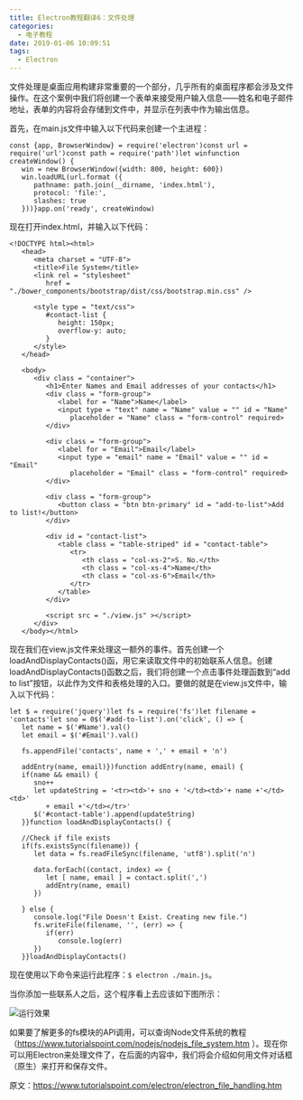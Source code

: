 ```yaml
---
title: Electron教程翻译6：文件处理
categories:
  - 电子教程
date: 2019-01-06 10:09:51
tags:
  - Electron
---
```

                             
文件处理是桌面应用构建非常重要的一个部分，几乎所有的桌面程序都会涉及文件操作。在这个案例中我们将创建一个表单来接受用户输入信息——姓名和电子邮件地址，表单的内容将会存储到文件中，并显示在列表中作为输出信息。

首先，在main.js文件中输入以下代码来创建一个主进程：
```
const {app, BrowserWindow} = require('electron')const url = require('url')const path = require('path')let winfunction createWindow() {
   win = new BrowserWindow({width: 800, height: 600})
   win.loadURL(url.format ({
      pathname: path.join(__dirname, 'index.html'),
      protocol: 'file:',
      slashes: true
   }))}app.on('ready', createWindow)
```
现在打开index.html，并输入以下代码：
<!--More-->

```
<!DOCTYPE html><html>
   <head>
      <meta charset = "UTF-8">
      <title>File System</title>
      <link rel = "stylesheet" 
         href = "./bower_components/bootstrap/dist/css/bootstrap.min.css" />
      
      <style type = "text/css">
         #contact-list {
            height: 150px;
            overflow-y: auto;
         }
      </style>
   </head>
   
   <body>
      <div class = "container">
         <h1>Enter Names and Email addresses of your contacts</h1>
         <div class = "form-group">
            <label for = "Name">Name</label>
            <input type = "text" name = "Name" value = "" id = "Name" 
               placeholder = "Name" class = "form-control" required>
         </div>
         
         <div class = "form-group">
            <label for = "Email">Email</label>
            <input type = "email" name = "Email" value = "" id = "Email" 
               placeholder = "Email" class = "form-control" required>
         </div>
         
         <div class = "form-group">
            <button class = "btn btn-primary" id = "add-to-list">Add to list!</button>
         </div>
         
         <div id = "contact-list">
            <table class = "table-striped" id = "contact-table">
               <tr>
                  <th class = "col-xs-2">S. No.</th>
                  <th class = "col-xs-4">Name</th>
                  <th class = "col-xs-6">Email</th>
               </tr>
            </table>
         </div>
         
         <script src = "./view.js" ></script>
      </div>
   </body></html>
```

现在我们在view.js文件来处理这一额外的事件。首先创建一个loadAndDisplayContacts()函，用它来读取文件中的初始联系人信息。创建loadAndDisplayContacts()函数之后，我们将创建一个点击事件处理函数到“add to list”按钮，以此作为文件和表格处理的入口。要做的就是在view.js文件中，输入以下代码：
```
let $ = require('jquery')let fs = require('fs')let filename = 'contacts'let sno = 0$('#add-to-list').on('click', () => {
   let name = $('#Name').val()
   let email = $('#Email').val()

   fs.appendFile('contacts', name + ',' + email + 'n')

   addEntry(name, email)})function addEntry(name, email) {
   if(name && email) {
      sno++
      let updateString = '<tr><td>'+ sno + '</td><td>'+ name +'</td><td>' 
         + email +'</td></tr>'
      $('#contact-table').append(updateString)
   }}function loadAndDisplayContacts() {  
   
   //Check if file exists
   if(fs.existsSync(filename)) {
      let data = fs.readFileSync(filename, 'utf8').split('n')
      
      data.forEach((contact, index) => {
         let [ name, email ] = contact.split(',')
         addEntry(name, email)
      })
   
   } else {
      console.log("File Doesn't Exist. Creating new file.")
      fs.writeFile(filename, '', (err) => {
         if(err)
            console.log(err)
      })
   }}loadAndDisplayContacts()
```

现在使用以下命令来运行此程序：`$ electron ./main.js`。

当你添加一些联系人之后，这个程序看上去应该如下图所示：

![运行效果](http://yun.zjer.cn/uploads2/post/2018/12/11/1544501488966291.jpg)

如果要了解更多的fs模块的API调用，可以查询Node文件系统的教程（https://www.tutorialspoint.com/nodejs/nodejs_file_system.htm  ）。现在你可以用Electron来处理文件了，在后面的内容中，我们将会介绍如何用文件对话框（原生）来打开和保存文件。

原文：https://www.tutorialspoint.com/electron/electron_file_handling.htm


                